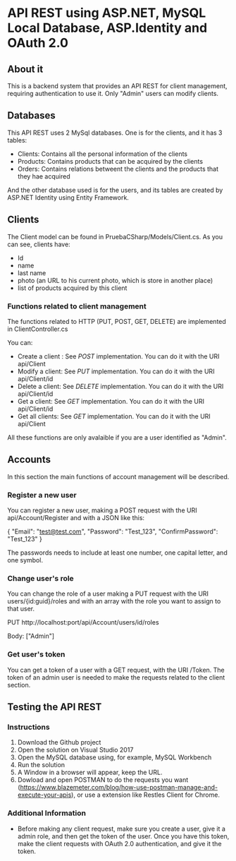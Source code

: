 # API REST using ASP.NET, MySQL Local Database, ASP.Identity and OAuth 2.0

## About it

This is a backend system that provides an API REST for client management, requiring authentication to use it. Only "Admin" users can modify clients.

## Databases

This API REST uses 2 MySql databases. One is for the clients, and it has 3 tables: 

- Clients: Contains all the personal information of the clients
- Products: Contains products that can be acquired by the clients
- Orders: Contains relations betweent the clients and the products that they hae acquired

And the other database used is for the users, and its tables are created by ASP.NET Identity using Entity Framework. 


## Clients

The Client model can be found in PruebaCSharp/Models/Client.cs. As you can see, clients have: 

- Id
- name 
- last name
- photo (an URL to his current photo, which is store in another place) 
- list of products acquired by this client

### Functions related to client management

The functions related to HTTP (PUT, POST, GET, DELETE) are implemented in ClientController.cs

You can: 

* Create a client : See *POST* implementation. You can do it with the URI api/Client
* Modify a client: See *PUT* implementation. You can do it with the URI api/Client/id
* Delete a client: See *DELETE* implementation. You can do it with the URI api/Client/id
* Get a client: See *GET* implementation. You can do it with the URI api/Client/id
* Get all clients: See *GET* implementation. You can do it with the URI api/Client 

All these functions are only avalaible if you are a user identified as "Admin". 


## Accounts

In this section the main functions of account management will be described. 

### Register a new user
You can register a new user, making a POST request with the URI api/Account/Register and with a JSON like this:

{
"Email": "test@test.com",
"Password": "Test_123",
"ConfirmPassword": "Test_123"
}

The passwords needs to include at least one number, one capital letter, and one symbol. 

### Change user's role

You can change the role of a user making a PUT request with the URI users/{id:guid}/roles and with an array with the role you want to assign to that user. 

PUT http://localhost:port/api/Account/users/id/roles

Body: ["Admin"] 


### Get user's token

You can get a token of a user with a GET request, with the URI /Token. The token of an admin user is needed to make the requests related to the client section. 


## Testing the API REST

### Instructions 

1. Download the Github project
2. Open the solution on Visual Studio 2017
3. Open the MySQL database using, for example, MySQL Workbench 
4. Run the solution
5. A Window in a browser will appear, keep the URL. 
6. Dowload and open POSTMAN to do the requests you want (https://www.blazemeter.com/blog/how-use-postman-manage-and-execute-your-apis), or use a extension like Restles Client for Chrome. 

### Additional Information

* Before making any client request, make sure you create a user, give it a admin role, and then get the token of the user. Once you have this token, make the client requests with OAuth 2.0 authentication, and give it the token. 

